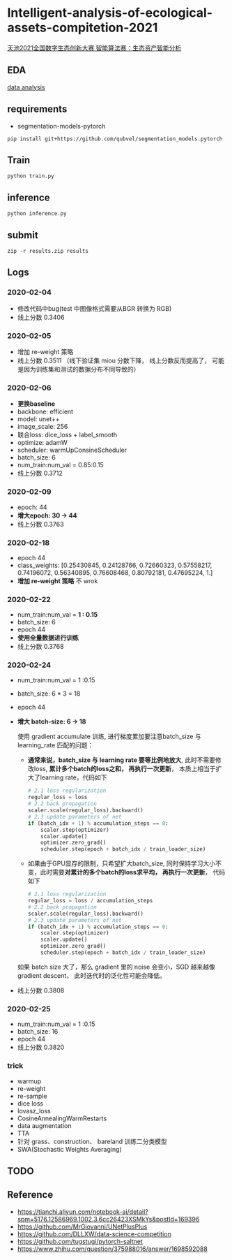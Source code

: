 # Intelligent-analysis-of-ecological-assets-compitetion-2021
[天池2021全国数字生态创新大赛 智能算法赛：生态资产智能分析](https://tianchi.aliyun.com/competition/entrance/531860/introduction?lang=en-us)


## EDA
[data analysis](./docs/data_analysis.ipynb)

## requirements
* segmentation-models-pytorch
```shell script
pip install git+https://github.com/qubvel/segmentation_models.pytorch
```

## Train
```shell script
python train.py
```

## inference
```shell script
python inference.py
```

## submit
```shell script
zip -r results.zip results
```

## Logs
### 2020-02-04
* 修改代码中bug(test 中图像格式需要从BGR 转换为 RGB)
* 线上分数 0.3406

### 2020-02-05
* 增加 re-weight 策略
* 线上分数 0.3511 （线下验证集 miou 分数下降， 线上分数反而提高了， 可能是因为训练集和测试的数据分布不同导致的）
   
### 2020-02-06
* **更换baseline**
* backbone: efficient
* model: unet++
* image_scale: 256
* 联合loss: dice_loss + label_smooth
* optimize: adamW
* scheduler: warmUpConsineScheduler
* batch_size: 6
* num_train:num_val = 0.85:0.15
* 线上分数 0.3712
   
### 2020-02-09
* epoch: 44
* **增大epoch: 30 -> 44**
* 线上分数 0.3763
 
### 2020-02-18
* epoch 44
* class_weights: [0.25430845, 0.24128766, 0.72660323, 0.57558217, 0.74196072, 0.56340895, 0.76608468, 0.80792181, 0.47695224, 1.]
* **增加 re-weight 策略**
  不 wrok
  
### 2020-02-22
* num_train:num_val = **1 : 0.15**
* batch_size: 6
* epoch 44
* **使用全量数据进行训练**
* 线上分数 0.3768 
 
### 2020-02-24
* num_train:num_val = 1 :0.15
* batch_size: 6 * 3 = 18
* epoch 44
* **增大 batch-size: 6 -> 18**

  使用 gradient accumulate 训练, 进行梯度累加要注意batch_size 与 learning_rate 匹配的问题：
  * **通常来说，batch_size 与 learning rate 要等比例地放大**, 此时不需要修改loss, **累计多个batch的loss之和， 再执行一次更新**， 本质上相当于扩大了learning rate，代码如下 
    ```python
    # 2.1 loss regularization
    regular_loss = loss
    # 2.2 back propagation
    scaler.scale(regular_loss).backward()
    # 2.3 update parameters of net
    if (batch_idx + 1) % accumulation_steps == 0:
        scaler.step(optimizer)
        scaler.update()
        optimizer.zero_grad()
        scheduler.step(epoch + batch_idx / train_loader_size)
    ```
  * 如果由于GPU显存的限制，只希望扩大batch_size, 同时保持学习大小不变，此时需要**对累计的多个batch的loss求平均， 再执行一次更新**， 代码如下
    ```python
    # 2.1 loss regularization
    regular_loss = loss / accumulation_steps
    # 2.2 back propagation
    scaler.scale(regular_loss).backward()
    # 2.3 update parameters of net
    if (batch_idx + 1) % accumulation_steps == 0:
        scaler.step(optimizer)
        scaler.update()
        optimizer.zero_grad()
        scheduler.step(epoch + batch_idx / train_loader_size)
    ```
  如果 batch size 大了，那么 gradient 里的 noise 会变小，SGD 越来越像 gradient descent， 此时迭代时的泛化性可能会降低。
  
* 线上分数 0.3808

### 2020-02-25
* num_train:num_val = 1 :0.15
* batch_size: 16
* epoch 44
* 线上分数 0.3820

  
### trick
* warmup
* re-weight
* re-sample
* dice loss
* lovasz_loss
* CosineAnnealingWarmRestarts
* data augmentation
* TTA
* 针对 grass、construction、 bareland 训练二分类模型
* SWA(Stochastic Weights Averaging)

## TODO

## Reference

* <https://tianchi.aliyun.com/notebook-ai/detail?spm=5176.12586969.1002.3.6cc26423XSMkYs&postId=169396>
* <https://github.com/MrGiovanni/UNetPlusPlus>
* <https://github.com/DLLXW/data-science-competition>
* <https://github.com/tugstugi/pytorch-saltnet>
* <https://www.zhihu.com/question/375988016/answer/1698592088>